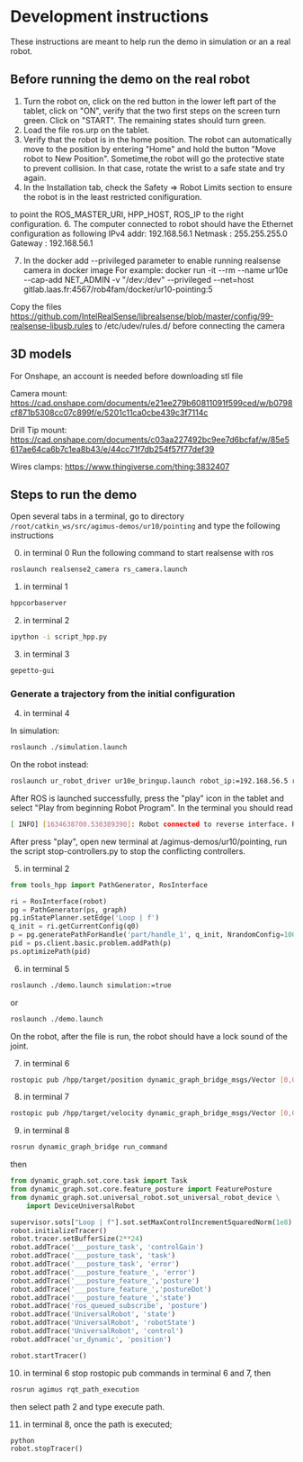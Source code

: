 # Development instructions

These instructions are meant to help run the demo in simulation or an a real
robot.

## Before running the demo on the real robot

1. Turn the robot on, click on the red button in the lower left part of the
   tablet, click on "ON", verify that the two first steps on the screen turn
   green. Click on "START". The remaining states should turn green.
2. Load the file ros.urp on the tablet.
3. Verify that the robot is in the home position. The robot can automatically
   move to the position by entering "Home" and hold the button
   "Move robot to New Position".
   Sometime,the robot will go the protective state to prevent collision.
   In that case, rotate the wrist to a safe state and try again.
4. In the Installation tab, check the Safety => Robot Limits section to ensure
   the robot is in the least restricted conifiguration.

to point the ROS_MASTER_URI, HPP_HOST, ROS_IP to the right configuration.
6. The computer connected to robot should have the Ethernet configuration as following
    IPv4 addr: 192.168.56.1
    Netmask  : 255.255.255.0
    Gateway  : 192.168.56.1

7. In the docker add --privileged parameter to enable running realsense camera in docker image
For example:
docker run -it --rm --name ur10e --cap-add NET_ADMIN -v "/dev:/dev" --privileged --net=host gitlab.laas.fr:4567/rob4fam/docker/ur10-pointing:5

Copy the files https://github.com/IntelRealSense/librealsense/blob/master/config/99-realsense-libusb.rules to /etc/udev/rules.d/ before connecting the camera


## 3D models

For Onshape, an account is needed before downloading stl file

Camera mount: https://cad.onshape.com/documents/e21ee279b60811091f599ced/w/b0798cf871b5308cc07c899f/e/5201c11ca0cbe439c3f7114c

Drill Tip mount: https://cad.onshape.com/documents/c03aa227492bc9ee7d6bcfaf/w/85e5617ae64ca6b7c1ea8b43/e/44cc71f7db254f57f77def39

Wires clamps: https://www.thingiverse.com/thing:3832407
## Steps to run the demo


Open several tabs in a terminal, go to directory
`/root/catkin_ws/src/agimus-demos/ur10/pointing` and type the following
instructions

0. in terminal 0
Run the following command to start realsense with ros
```bash
roslaunch realsense2_camera rs_camera.launch
```

1. in terminal 1
```bash
hppcorbaserver
```

2. in terminal 2
```bash
ipython -i script_hpp.py
```

3. in terminal 3
```bash
gepetto-gui
```

### Generate a trajectory from the initial configuration

4. in terminal 4

In simulation:
```bash
roslaunch ./simulation.launch
```

On the robot instead:
```bash
roslaunch ur_robot_driver ur10e_bringup.launch robot_ip:=192.168.56.5 robot_description_file:=$DEVEL_HPP_DIR/install/share/agimus_demos/launch/ur10_pointing_load_ur10e.launch
```

After ROS is launched successfully, press the "play" icon in the tablet
and select "Play from beginning Robot Program". In the terminal you should
read
```bash
[ INFO] [1634638700.530389390]: Robot connected to reverse interface. Ready to receive control commands.
```

After press "play", open new terminal at /agimus-demos/ur10/pointing, run the script stop-controllers.py to stop the conflicting controllers.

5. in terminal 2
```python
from tools_hpp import PathGenerator, RosInterface

ri = RosInterface(robot)
pg = PathGenerator(ps, graph)
pg.inStatePlanner.setEdge('Loop | f')
q_init = ri.getCurrentConfig(q0)
p = pg.generatePathForHandle('part/handle_1', q_init, NrandomConfig=100)
pid = ps.client.basic.problem.addPath(p)
ps.optimizePath(pid)
```

6. in terminal 5
```bash
roslaunch ./demo.launch simulation:=true
```
or
```bash
roslaunch ./demo.launch
```
On the robot, after the file is run, the robot should have a lock sound of the joint.

7. in terminal 6
``` bash
rostopic pub /hpp/target/position dynamic_graph_bridge_msgs/Vector [0,0,0,0,0,0]
```

8. in terminal 7
``` bash
rostopic pub /hpp/target/velocity dynamic_graph_bridge_msgs/Vector [0,0,0,0,0,0]
```

9. in terminal 8
```bash
rosrun dynamic_graph_bridge run_command
```
then
```python
from dynamic_graph.sot.core.task import Task
from dynamic_graph.sot.core.feature_posture import FeaturePosture
from dynamic_graph.sot.universal_robot.sot_universal_robot_device \
    import DeviceUniversalRobot

supervisor.sots["Loop | f"].sot.setMaxControlIncrementSquaredNorm(1e8)
robot.initializeTracer()
robot.tracer.setBufferSize(2**24)
robot.addTrace('___posture_task', 'controlGain')
robot.addTrace('___posture_task', 'task')
robot.addTrace('___posture_task', 'error')
robot.addTrace('___posture_feature_', 'error')
robot.addTrace('___posture_feature_','posture')
robot.addTrace('___posture_feature_','postureDot')
robot.addTrace('___posture_feature_','state')
robot.addTrace('ros_queued_subscribe', 'posture')
robot.addTrace('UniversalRobot', 'state')
robot.addTrace('UniversalRobot', 'robotState')
robot.addTrace('UniversalRobot', 'control')
robot.addTrace('ur_dynamic', 'position')

robot.startTracer()
```


10. in terminal 6
stop rostopic pub commands in terminal 6 and 7, then
```bash
rosrun agimus rqt_path_execution
```
then select path 2 and type execute path.

11. in terminal 8, once the path is executed;
```
python
robot.stopTracer()
```
